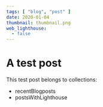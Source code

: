 ```yaml
---
tags: [ "blog", "post" ]
date: 2020-01-04
thumbnail: thumbnail.png
web_lighthouse:
  - false
---
```


# A test post

This test post belongs to collections:
+ recentBlogposts
+ postsWithLighthouse